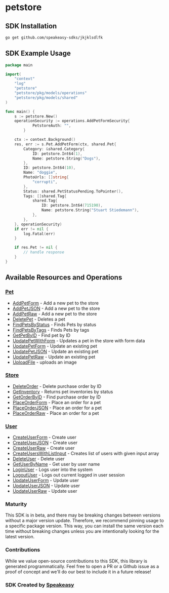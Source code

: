 # petstore

<!-- Start SDK Installation -->
## SDK Installation

```bash
go get github.com/speakeasy-sdks/jkjklsdlfk
```
<!-- End SDK Installation -->

## SDK Example Usage
<!-- Start SDK Example Usage -->


```go
package main

import(
	"context"
	"log"
	"petstore"
	"petstore/pkg/models/operations"
	"petstore/pkg/models/shared"
)

func main() {
    s := petstore.New()
    operationSecurity := operations.AddPetFormSecurity{
            PetstoreAuth: "",
        }

    ctx := context.Background()
    res, err := s.Pet.AddPetForm(ctx, shared.Pet{
        Category: &shared.Category{
            ID: petstore.Int64(1),
            Name: petstore.String("Dogs"),
        },
        ID: petstore.Int64(10),
        Name: "doggie",
        PhotoUrls: []string{
            "corrupti",
        },
        Status: shared.PetStatusPending.ToPointer(),
        Tags: []shared.Tag{
            shared.Tag{
                ID: petstore.Int64(715190),
                Name: petstore.String("Stuart Stiedemann"),
            },
        },
    }, operationSecurity)
    if err != nil {
        log.Fatal(err)
    }

    if res.Pet != nil {
        // handle response
    }
}
```
<!-- End SDK Example Usage -->

<!-- Start SDK Available Operations -->
## Available Resources and Operations


### [Pet](docs/sdks/pet/README.md)

* [AddPetForm](docs/sdks/pet/README.md#addpetform) - Add a new pet to the store
* [AddPetJSON](docs/sdks/pet/README.md#addpetjson) - Add a new pet to the store
* [AddPetRaw](docs/sdks/pet/README.md#addpetraw) - Add a new pet to the store
* [DeletePet](docs/sdks/pet/README.md#deletepet) - Deletes a pet
* [FindPetsByStatus](docs/sdks/pet/README.md#findpetsbystatus) - Finds Pets by status
* [FindPetsByTags](docs/sdks/pet/README.md#findpetsbytags) - Finds Pets by tags
* [GetPetByID](docs/sdks/pet/README.md#getpetbyid) - Find pet by ID
* [UpdatePetWithForm](docs/sdks/pet/README.md#updatepetwithform) - Updates a pet in the store with form data
* [UpdatePetForm](docs/sdks/pet/README.md#updatepetform) - Update an existing pet
* [UpdatePetJSON](docs/sdks/pet/README.md#updatepetjson) - Update an existing pet
* [UpdatePetRaw](docs/sdks/pet/README.md#updatepetraw) - Update an existing pet
* [UploadFile](docs/sdks/pet/README.md#uploadfile) - uploads an image

### [Store](docs/sdks/store/README.md)

* [DeleteOrder](docs/sdks/store/README.md#deleteorder) - Delete purchase order by ID
* [GetInventory](docs/sdks/store/README.md#getinventory) - Returns pet inventories by status
* [GetOrderByID](docs/sdks/store/README.md#getorderbyid) - Find purchase order by ID
* [PlaceOrderForm](docs/sdks/store/README.md#placeorderform) - Place an order for a pet
* [PlaceOrderJSON](docs/sdks/store/README.md#placeorderjson) - Place an order for a pet
* [PlaceOrderRaw](docs/sdks/store/README.md#placeorderraw) - Place an order for a pet

### [User](docs/sdks/user/README.md)

* [CreateUserForm](docs/sdks/user/README.md#createuserform) - Create user
* [CreateUserJSON](docs/sdks/user/README.md#createuserjson) - Create user
* [CreateUserRaw](docs/sdks/user/README.md#createuserraw) - Create user
* [CreateUsersWithListInput](docs/sdks/user/README.md#createuserswithlistinput) - Creates list of users with given input array
* [DeleteUser](docs/sdks/user/README.md#deleteuser) - Delete user
* [GetUserByName](docs/sdks/user/README.md#getuserbyname) - Get user by user name
* [LoginUser](docs/sdks/user/README.md#loginuser) - Logs user into the system
* [LogoutUser](docs/sdks/user/README.md#logoutuser) - Logs out current logged in user session
* [UpdateUserForm](docs/sdks/user/README.md#updateuserform) - Update user
* [UpdateUserJSON](docs/sdks/user/README.md#updateuserjson) - Update user
* [UpdateUserRaw](docs/sdks/user/README.md#updateuserraw) - Update user
<!-- End SDK Available Operations -->

### Maturity

This SDK is in beta, and there may be breaking changes between versions without a major version update. Therefore, we recommend pinning usage
to a specific package version. This way, you can install the same version each time without breaking changes unless you are intentionally
looking for the latest version.

### Contributions

While we value open-source contributions to this SDK, this library is generated programmatically.
Feel free to open a PR or a Github issue as a proof of concept and we'll do our best to include it in a future release!

### SDK Created by [Speakeasy](https://docs.speakeasyapi.dev/docs/using-speakeasy/client-sdks)
